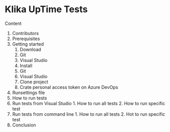 # Klika UpTime Tests

Content
1.  Contributors
2.  Prerequisites
3.  Getting started
    1.   Download
       1.   Git
       2.   Visual Studio
    2.   Install
       1.   Git
       2.   Visual Studio
    3.   Clone project
    4.   Crate personal access token on Azure DevOps
4.   Runsettings file
5.   How to run tests
   1.   Run tests from Visual Studio
      1.   How to run all tests
      2.   How to run specific test
   2.   Run tests from command line
      1.   How to run all tests
      2.   Hot to run specific test
6.   Conclusion
   
    
      

